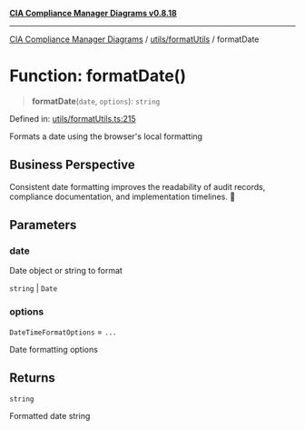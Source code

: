 [**CIA Compliance Manager Diagrams v0.8.18**](../../../README.md)

***

[CIA Compliance Manager Diagrams](../../../modules.md) / [utils/formatUtils](../README.md) / formatDate

# Function: formatDate()

> **formatDate**(`date`, `options`): `string`

Defined in: [utils/formatUtils.ts:215](https://github.com/Hack23/cia-compliance-manager/blob/509f2f6138f4e24aa7fe1ae9432ec1ccefbe5f32/src/utils/formatUtils.ts#L215)

Formats a date using the browser's local formatting

## Business Perspective

Consistent date formatting improves the readability of audit records,
compliance documentation, and implementation timelines. 📅

## Parameters

### date

Date object or string to format

`string` | `Date`

### options

`DateTimeFormatOptions` = `...`

Date formatting options

## Returns

`string`

Formatted date string
